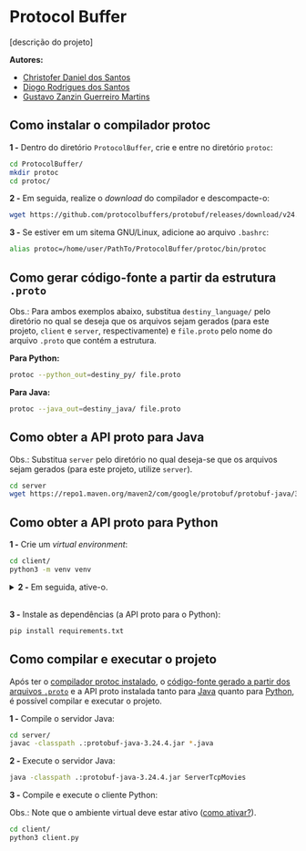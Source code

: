 # Protocol Buffer

[descrição do projeto]

**Autores:**
- [Christofer Daniel dos Santos](https://github.com/christoferlv)
- [Diogo Rodrigues dos Santos](https://github.com/DiogoRodriguees)
- [Gustavo Zanzin Guerreiro Martins](https://github.com/GustavoMartinx)

## Como instalar o compilador protoc

**1 -** Dentro do diretório `ProtocolBuffer`, crie e entre no diretório `protoc`:

```bash
cd ProtocolBuffer/
mkdir protoc
cd protoc/
```

**2 -** Em seguida, realize o _download_ do compilador e descompacte-o:

```bash
wget https://github.com/protocolbuffers/protobuf/releases/download/v24.4/protoc-24.4-linux-x86_64.zip && unzip protoc-24.4-linux-x86_64.zip
```

**3 -** Se estiver em um sitema GNU/Linux, adicione ao arquivo `.bashrc`:

```bash
alias protoc=/home/user/PathTo/ProtocolBuffer/protoc/bin/protoc
```

## Como gerar código-fonte a partir da estrutura `.proto`

Obs.: Para ambos exemplos abaixo, substitua `destiny_language/` pelo diretório no qual se deseja que os arquivos sejam gerados (para este projeto, `client` e `server`, respectivamente) e `file.proto` pelo nome do arquivo `.proto` que contém a estrutura.

**Para Python:**
```bash
protoc --python_out=destiny_py/ file.proto
```

**Para Java:**
```bash
protoc --java_out=destiny_java/ file.proto
```

## Como obter a API proto para Java

Obs.: Substitua `server` pelo diretório no qual deseja-se que os arquivos sejam gerados (para este projeto, utilize `server`).

```bash
cd server
wget https://repo1.maven.org/maven2/com/google/protobuf/protobuf-java/3.24.4/protobuf-java-3.24.4.jar
```

## Como obter a API proto para Python

**1 -** Crie um _virtual environment_:

```bash
cd client/
python3 -m venv venv
```

<details><summary><b>2 -</b> Em seguida, ative-o.</summary>
<p>

- Linux

    ```
    source ./nome-do-venv/bin/activate
    ```

- Windows (Prompt de Comando)

    ```
    .\nome-do-venv\Scripts\activate
    ```

- Windows (Terminal Integrado do VSCode)

    ```
    source ./nome-do-venv/Scripts/activate
    ```

</p>
</details>

<br>

**3 -** Instale as dependências (a API proto para o Python):

```bash
pip install requirements.txt
```

## Como compilar e executar o projeto

Após ter o [compilador protoc instalado](#como-instalar-o-compilador-protoc), o [código-fonte gerado a partir dos arquivos `.proto`](#como-gerar-código-fonte-a-partir-da-estrutura-proto) e a API proto instalada tanto para [Java](#como-obter-a-api-proto-para-java) quanto para [Python](#como-obter-a-api-proto-para-python), é possível compilar e executar o projeto.

**1 -** Compile o servidor Java:

```bash
cd server/
javac -classpath .:protobuf-java-3.24.4.jar *.java
```

**2 -** Execute o servidor Java:
```bash
java -classpath .:protobuf-java-3.24.4.jar ServerTcpMovies
```

**3 -** Compile e execute o cliente Python:

Obs.: Note que o ambiente virtual deve estar ativo ([como ativar?](#como-obter-a-api-proto-para-python)).

```bash
cd client/
python3 client.py
```
